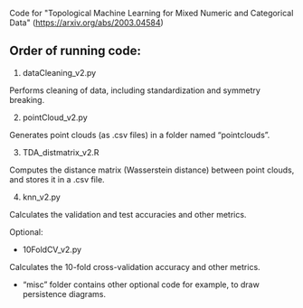 Code for "Topological Machine Learning for Mixed Numeric and Categorical Data"
(https://arxiv.org/abs/2003.04584)

## Order of running code:
1) dataCleaning_v2.py

Performs cleaning of data, including standardization and symmetry breaking.

2) pointCloud_v2.py

Generates point clouds (as .csv files) in a folder named “pointclouds”.

3) TDA_distmatrix_v2.R

Computes the distance matrix (Wasserstein distance) between point clouds, and stores it in a .csv file.

4) knn_v2.py

Calculates the validation and test accuracies and other metrics.


Optional:

- 10FoldCV_v2.py

Calculates the 10-fold cross-validation accuracy and other metrics.

- “misc” folder contains other optional code for example, to draw persistence diagrams.

